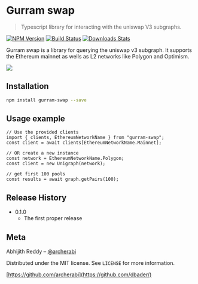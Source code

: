# Gurram swap
> Typescript library for interacting with the uniswap V3 subgraphs. 

[![NPM Version][npm-image]][npm-url]
[![Build Status][travis-image]][travis-url]
[![Downloads Stats][npm-downloads]][npm-url]

Gurram swap is a library for querying the uniswap v3 subgraph. It supports the Ethereum mainnet as wells as L2 networks like Polygon and Optimism.

![](header.png)

## Installation

```sh
npm install gurram-swap --save
```

## Usage example
```
// Use the provided clients
import { clients, EthereumNetworkName } from "gurram-swap";
const client = await clients[EthereumNetworkName.Mainnet];

// OR create a new instance 
const network = EthereumNetworkName.Polygon;
const client = new Unigraph(network);

// get first 100 pools
const results = await graph.getPairs(100);

``` 


## Release History

* 0.1.0
    * The first proper release

## Meta

Abhijith Reddy – [@archerabi](https://twitter.com/archerabi)

Distributed under the MIT license. See ``LICENSE`` for more information.

[https://github.com/archerabi](https://github.com/dbader/)


<!-- Markdown link & img dfn's -->
[npm-image]: https://img.shields.io/npm/v/datadog-metrics.svg?style=flat-square
[npm-url]: https://npmjs.org/package/datadog-metrics
[npm-downloads]: https://img.shields.io/npm/dm/datadog-metrics.svg?style=flat-square
[travis-image]: https://img.shields.io/travis/dbader/node-datadog-metrics/master.svg?style=flat-square
[travis-url]: https://travis-ci.org/dbader/node-datadog-metrics
[wiki]: https://github.com/yourname/yourproject/wiki
